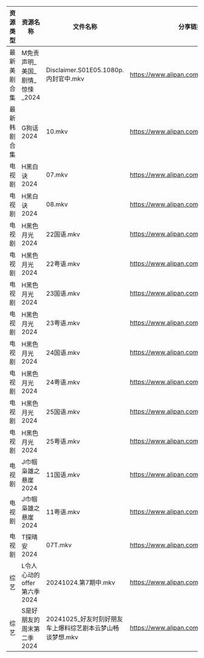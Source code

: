 | 资源类型   | 资源名称                | 文件名称                                | 分享链接                                 | 更新时间                |
| ------ | ------------------- | ----------------------------------- | ------------------------------------ | ------------------- |
| 最新美剧合集 | M免责声明_美国_剧情_惊悚_2024 | Disclaimer.S01E05.1080p.内封官中.mkv    | https://www.alipan.com/s/PZnzRpSK4Jw | 2024-10-25 12:05:47 |
| 最新韩剧合集 | G狗话2024             | 10.mkv                              | https://www.alipan.com/s/h4QPAffesJn | 2024-10-25 00:05:29 |
| 电视剧    | H黑白诀2024            | 07.mkv                              | https://www.alipan.com/s/6z8TkkXMQkW | 2024-10-25 14:05:35 |
| 电视剧    | H黑白诀2024            | 08.mkv                              | https://www.alipan.com/s/6z8TkkXMQkW | 2024-10-25 14:05:35 |
| 电视剧    | H黑色月光2024           | 22国语.mkv                            | https://www.alipan.com/s/7pUm76Qoqso | 2024-10-25 14:05:43 |
| 电视剧    | H黑色月光2024           | 22粤语.mkv                            | https://www.alipan.com/s/7pUm76Qoqso | 2024-10-25 14:05:43 |
| 电视剧    | H黑色月光2024           | 23国语.mkv                            | https://www.alipan.com/s/7pUm76Qoqso | 2024-10-25 14:05:42 |
| 电视剧    | H黑色月光2024           | 23粤语.mkv                            | https://www.alipan.com/s/7pUm76Qoqso | 2024-10-25 14:05:42 |
| 电视剧    | H黑色月光2024           | 24国语.mkv                            | https://www.alipan.com/s/7pUm76Qoqso | 2024-10-25 14:05:41 |
| 电视剧    | H黑色月光2024           | 24粤语.mkv                            | https://www.alipan.com/s/7pUm76Qoqso | 2024-10-25 14:05:41 |
| 电视剧    | H黑色月光2024           | 25国语.mkv                            | https://www.alipan.com/s/7pUm76Qoqso | 2024-10-25 14:05:40 |
| 电视剧    | H黑色月光2024           | 25粤语.mkv                            | https://www.alipan.com/s/7pUm76Qoqso | 2024-10-25 14:05:39 |
| 电视剧    | J巾帼枭雄之悬崖2024        | 11国语.mkv                            | https://www.alipan.com/s/nahMqtBkCts | 2024-10-25 14:05:52 |
| 电视剧    | J巾帼枭雄之悬崖2024        | 11粤语.mkv                            | https://www.alipan.com/s/nahMqtBkCts | 2024-10-25 14:05:52 |
| 电视剧    | T探晴安2024            | 07T.mkv                             | https://www.alipan.com/s/BScPfWednTi | 2024-10-25 14:06:48 |
| 综艺     | L令人心动的offer第六季2024  | 20241024.第7期中.mkv                   | https://www.alipan.com/s/wF4mBRf7vAS | 2024-10-25 00:06:52 |
| 综艺     | S是好朋友的周末第二季2024     | 20241025_好友时刻好朋友车上爆料综艺剧本云梦山畅谈梦想.mkv | https://www.alipan.com/s/MeLr9M3vuvt | 2024-10-25 14:07:54 |

